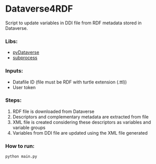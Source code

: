 # Dataverse4RDF

Script to update variables in DDI file from RDF metadata stored in Dataverse.

### Libs:

* [pyDataverse](https://pydataverse.readthedocs.io/en/latest/)
* [subprocess](https://docs.python.org/3/library/subprocess.html)

### Inputs:

* Datafile ID (file must be RDF with turtle extension (.ttl))
* User token

### Steps:

1. RDF file is downloaded from Dataverse
2. Descriptors and complementary metadata are extracted from file
3. XML file is created considering these descriptors as variables and variable groups
4. Variables from DDI file are updated using the XML file generated

### How to run:

```
python main.py
```
